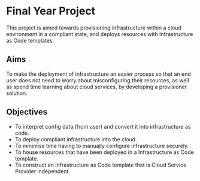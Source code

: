 # Final Year Project

This project is aimed towards provisioning infrastructure within a cloud environment in a compliant state, and deploys resources with Infrastructure as Code templates.

## Aims

To make the deployment of infrastructure an easier process so that an end user does not need to worry about misconfiguring their resources, as well as spend time learning about cloud services, by developing a provisioner solution.

## Objectives

- To interpret config data (from user) and convert it into infrastructure as code.
- To deploy compliant infrastructure into the cloud.
- To minimise time having to manually configure infrastructure securely.
- To house resources that have been deployed in a Infrastructure as Code template.
- To construct an Infrastructure as Code template that is Cloud Service Provider independent.